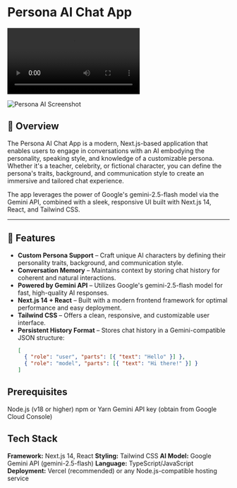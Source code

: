 # Persona AI Chat App

![Persona AI Demo Video](https://res.cloudinary.com/dnimidvwh/video/upload/v1755243237/Recording_2025-08-15_130249_qnawm8.mp4)

![Persona AI Screenshot](https://res.cloudinary.com/dnimidvwh/image/upload/v1755242165/Screenshot_2025-08-15_124351_f3s9tk.png)

## 📌 Overview

The Persona AI Chat App is a modern, Next.js-based application that enables users to engage in conversations with an AI embodying the personality, speaking style, and knowledge of a customizable persona. Whether it's a teacher, celebrity, or fictional character, you can define the persona's traits, background, and communication style to create an immersive and tailored chat experience.

The app leverages the power of Google's gemini-2.5-flash model via the Gemini API, combined with a sleek, responsive UI built with Next.js 14, React, and Tailwind CSS.

---

## 🚀 Features

- **Custom Persona Support** – Craft unique AI characters by defining their personality traits, background, and communication style.
- **Conversation Memory** – Maintains context by storing chat history for coherent and natural interactions.
- **Powered by Gemini API** – Utilizes Google's gemini-2.5-flash model for fast, high-quality AI responses.
- **Next.js 14 + React** – Built with a modern frontend framework for optimal performance and easy deployment.
- **Tailwind CSS** – Offers a clean, responsive, and customizable user interface.
- **Persistent History Format** – Stores chat history in a Gemini-compatible JSON structure:
  ```json
  [
    { "role": "user", "parts": [{ "text": "Hello" }] },
    { "role": "model", "parts": [{ "text": "Hi there!" }] }
  ]
  ```

## Prerequisites

Node.js (v18 or higher)
npm or Yarn
Gemini API key (obtain from Google Cloud Console)

## Tech Stack

**Framework:** Next.js 14, React
**Styling:** Tailwind CSS
**AI Model:** Google Gemini API (gemini-2.5-flash)
**Language:** TypeScript/JavaScript
**Deployment:** Vercel (recommended) or any Node.js-compatible hosting service
